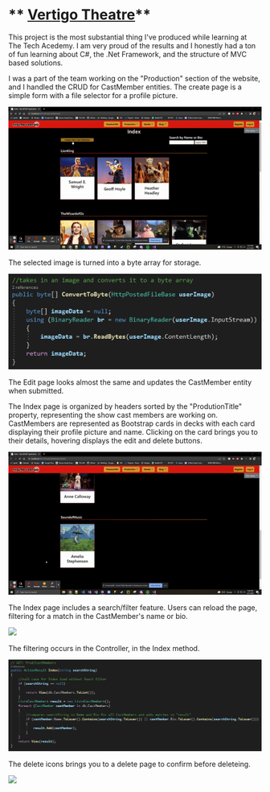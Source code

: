 # ** [Vertigo Theatre](https://github.com/jeremydelain/C-Sharp_Projects/tree/main/VertigoTheatre)**
  


  This project is the most substantial thing I've produced while learning at The Tech Acedemy. I am very proud of the results and I honestly had a ton of fun learning about C#, the .Net Framework, and the structure of MVC based solutions. 
  
  I was a part of the team working on the "Production" section of the website, and I handled the CRUD for CastMember entities. 
  The create page is a simple form with a file selector for a profile picture.
  
  ![](Create.gif)
  
  The selected image is turned into a byte array for storage.
  
  ![](bytearray.PNG)
  
  The Edit page looks almost the same and updates the CastMember entity when submitted.
  
  The Index page is organized by headers sorted by the "ProdutionTitle" property, representing the show cast members are working on. CastMembers are represented as Bootstrap cards in decks with each card displaying their profile picture and name. Clicking on the card brings you to their details, hovering displays the edit and delete buttons.
  
  ![](IndexCards.gif)
  
  The Index page includes a search/filter feature. Users can reload the page, filtering for a match in the CastMember's name or bio.
  
  ![](IndexSearch.gif)
  
  The filtering occurs in the Controller, in the Index method.
  
  ![](ControllerIndex.png)
  
  The delete icons brings you to a delete page to confirm before deleteing.
  
  ![](Delete.gif)
